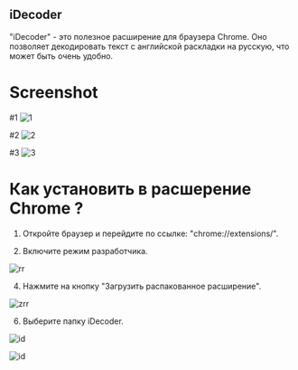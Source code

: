 ## iDecoder

"iDecoder" - это полезное расширение для браузера Chrome. Оно позволяет декодировать текст с английской раскладки на русскую, что может быть очень удобно.

# Screenshot

#1
![1](https://github.com/AirSoftick/iDecoder/assets/141844045/0948e1c5-448f-4b07-9cc6-a23d227aa423)


#2
![2](https://github.com/AirSoftick/iDecoder/assets/141844045/5886d4bd-0bfd-4ab7-854c-037d1413674e)


#3
![3](https://github.com/AirSoftick/iDecoder/assets/141844045/19d58cd0-6f5c-4f36-8cbe-d431ea89cb8e)


# Как установить в расшерение Chrome ?

1. Откройте браузер и перейдите по ссылке: "chrome://extensions/".

2. Включите режим разработчика.
   
![rr](https://github.com/AirSoftick/iDecoder/assets/141844045/a4b383ca-0758-4bfd-99f4-34d4c6455258)


4. Нажмите на кнопку "Загрузить распакованное расширение".
  
![zrr](https://github.com/AirSoftick/iDecoder/assets/141844045/b5854904-ffab-4f6b-ba16-b9d69aba641e)


6. Выберите папку iDecoder.
   
 ![id](https://github.com/AirSoftick/iDecoder/assets/141844045/23def321-45f0-49b2-aacd-30a74c7bd284)

![id](https://github.com/AirSoftick/iDecoder/assets/141844045/ff80c045-9189-43f4-a42f-487621f9457c)





